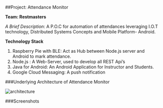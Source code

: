 ##Project: Attendance Monitor

**Team: Restmasters**  									
                 


*A Brief Description*: A P.O.C for automation of attendances leveraging I.O.T technology, Distributed Systems Concepts and Mobile Platform- Android. 

**Technology Stack**

1. Raspberry Pie with BLE: Act as Hub between Node.js server and Android to mark attendance.   
2. Node.js : A Web-Server, used to develop all REST Api’s
3. Java for Android: An Android Application for Instructor and Students.
4. Google Cloud Messaging: A push notification 



###Underlying Architecture of Attendance Monitor

![architecture](https://cloud.githubusercontent.com/assets/14814822/15241410/98862eea-18a4-11e6-92c5-f751cffc1f73.png)



###Screenshots